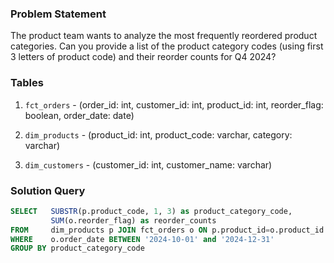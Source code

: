 ### Problem Statement

The product team wants to analyze the most frequently reordered product categories. Can you provide a list of the product category codes (using first 3 letters of product code) and their reorder counts for Q4 2024?


### Tables

1. `fct_orders` - (order_id: int, customer_id: int, product_id: int, reorder_flag: boolean, order_date: date)

2. `dim_products` - (product_id: int, product_code: varchar, category: varchar)

3. `dim_customers` - (customer_id: int, customer_name: varchar)


### Solution Query

```sql
SELECT   SUBSTR(p.product_code, 1, 3) as product_category_code, 
         SUM(o.reorder_flag) as reorder_counts
FROM     dim_products p JOIN fct_orders o ON p.product_id=o.product_id
WHERE    o.order_date BETWEEN '2024-10-01' and '2024-12-31'
GROUP BY product_category_code
```